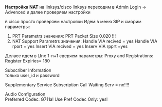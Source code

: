 **Настройка NAT**
на linksys/cisco
linksys переходим в Admin Login -> Advenced и далее проверяем настройки

в cisco просто проверяем настройки
Идем в меню SIP и сморим параметры:
1) PRT Parametrs 
значения: PRT Packet Size 0.020 !!!
2) NAT Support Parametrs 
значения: 
Handle VIA recived = yes
Handle VIA rport = yes
Insert VIA recived = yes
Inserv VIA rpprt =yes

Делаее идем в LIne 1-n+1
сверяем параметры:
Proxy and Registrations:
Register Expiries= 180

Subscriber Information	
только user_id и password

Supplementary Service Subscription
Call Waiting Serv = no!!!!

Audio Configuration	 
	Preferred Codec: G711a!
	Use Pref Codec Only: yes!
